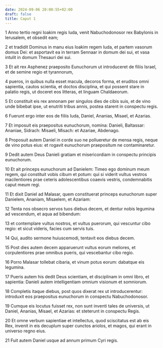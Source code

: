 ```yaml
---
date: 2024-09-06 20:00:55+02:00
draft: false
title: Caput 1
---
```





1 Anno tertio regni Ioakim regis Iuda, venit Nabuchodonosor rex Babylonis in Ierusalem, et obsedit eam;

2 et tradidit Dominus in manu eius Ioakim regem Iuda, et partem vasorum domus Dei: et asportavit ea in terram Sennaar in domum dei sui, et vasa intulit in domum Thesauri dei sui.

3 Et ait rex Asphenez praeposito Eunuchorum ut introduceret de filiis Israel, et de semine regio et tyrannorum,

4 pueros, in quibus nulla esset macula, decoros forma, et eruditos omni sapientia, cautos scientia, et doctos disciplina, et qui possent stare in palatio regis, ut doceret eos litteras, et linguam Chaldaeorum.

5 Et constituit eis rex annonam per singulos dies de cibis suis, et de vino unde bibebat ipse, ut enutriti tribus annis, postea starent in conspectu regis.

6 Fuerunt ergo inter eos de filiis Iuda, Daniel, Ananias, Misael, et Azarias.

7 Et imposuit eis praepositus eunuchorum, nomina: Danieli, Baltassar: Ananiae, Sidrach: Misaeli, Misach: et Azariae, Abdenago.

8 Proposuit autem Daniel in corde suo ne pollueretur de mensa regis, neque de vino potus eius: et rogavit eunuchorum praepositum ne contaminaretur.

9 Dedit autem Deus Danieli gratiam et misericordiam in conspectu principis eunuchorum.

10 Et ait princeps eunuchorum ad Danielem: Timeo ego dominum meum regem, qui constituit vobis cibum et potum: qui si viderit vultus vestros macilentiores prae ceteris adolescentibus coaevis vestris, condemnabitis caput meum regi.

11 Et dixit Daniel ad Malasar, quem constituerat princeps eunuchorum super Danielem, Ananiam, Misaelem, et Azariam:

12 Tenta nos obsecro servos tuos diebus decem, et dentur nobis legumina ad vescendum, et aqua ad bibendum:

13 et contemplare vultus nostros, et vultus puerorum, qui vescuntur cibo regio: et sicut videris, facies cum servis tuis.

14 Qui, audito sermone huiuscemodi, tentavit eos diebus decem.

15 Post dies autem decem apparuerunt vultus eorum meliores, et corpulentiores prae omnibus pueris, qui vescebantur cibo regio.

16 Porro Malasar tollebat cibaria, et vinum potus eorum: dabatque eis legumina.

17 Pueris autem his dedit Deus scientiam, et disciplinam in omni libro, et sapientia: Danieli autem intelligentiam omnium visionum et somniorum.

18 Completis itaque diebus, post quos dixerat rex ut introducerentur: introduxit eos praepositus eunuchorum in conspectu Nabuchodonosor.

19 Cumque eis locutus fuisset rex, non sunt inventi tales de universis, ut Daniel, Ananias, Misael, et Azarias: et steterunt in conspectu Regis.

20 Et omne verbum sapientiae et intellectus, quod sciscitatus est ab eis Rex, invenit in eis decuplum super cunctos ariolos, et magos, qui erant in universo regno eius.

21 Fuit autem Daniel usque ad annum primum Cyri regis.

